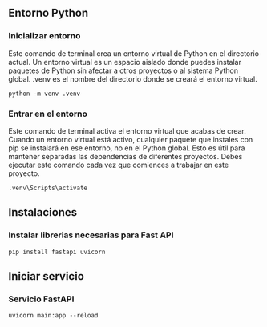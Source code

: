 

## Entorno Python
### Inicializar entorno
Este comando de terminal crea un entorno virtual de Python en el directorio actual. Un entorno virtual es un espacio aislado donde puedes instalar paquetes de Python sin afectar a otros proyectos o al sistema Python global. .venv es el nombre del directorio donde se creará el entorno virtual.
```pwsh
python -m venv .venv
```

### Entrar en el entorno
Este comando de terminal activa el entorno virtual que acabas de crear. Cuando un entorno virtual está activo, cualquier paquete que instales con pip se instalará en ese entorno, no en el Python global. Esto es útil para mantener separadas las dependencias de diferentes proyectos. Debes ejecutar este comando cada vez que comiences a trabajar en este proyecto.
```pwsh
.venv\Scripts\activate
```

## Instalaciones
### Instalar librerias necesarias para Fast API
```pwsh
pip install fastapi uvicorn
```

## Iniciar servicio
### Servicio FastAPI
```pwsh
uvicorn main:app --reload
```